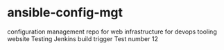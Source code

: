 # ansible-config-mgt
configuration management repo for web infrastructure  for devops tooling website
Testing Jenkins build trigger
Test number 12
